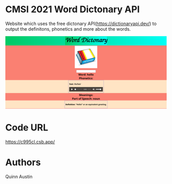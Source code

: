 # CMSI 2021 Word Dictonary API

Website which uses the free dictonary API(https://dictionaryapi.dev/) to output the definitons, phonetics and more about the words.

![](/src/website.png)
# Code URL
https://c995cl.csb.app/

# Authors
Quinn Austin
